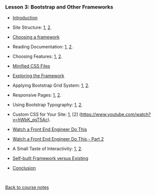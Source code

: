 ### Lesson 3: Bootstrap and Other Frameworks

* [Introduction](https://www.youtube.com/watch?v=8HheExa4y4U)

* Site Structure: [1](https://www.youtube.com/watch?v=Dn70lJhdMbA), [2](https://www.youtube.com/watch?v=Jh4vIt89XB0).

* [Choosing a framework](https://www.youtube.com/watch?v=KuE3sCHMIFU)

* Reading Documentation: [1](https://www.youtube.com/watch?v=71cauX4kIgs), [2](https://www.youtube.com/watch?v=qlOfQ_cUhgM).

* Choosing Features: [1](https://www.youtube.com/watch?v=qOHGGVvl0WI), [2](https://www.youtube.com/watch?v=fOomFP-XdB8).

* [Minified CSS Files](https://www.youtube.com/watch?v=-I5AMF_YcQo)

* [Exploring the Framework](https://www.youtube.com/watch?v=BXHcAmh-KNk)

* Applying Bootstrap Grid System: [1](https://www.youtube.com/watch?v=zNXiqfxzzw8), [2](https://www.youtube.com/watch?v=Fu-_kwAFX64).

* Responsive Pages: [1](https://www.youtube.com/watch?v=47tlAdRN_wQ), [2](https://www.youtube.com/watch?v=DtjasUoy4-U).

* Using Bootstrap Typography: [1](https://www.youtube.com/watch?v=QkPFWV0uMEA), [2](https://www.youtube.com/watch?v=AwyRr2rqTYI).

* Custom CSS for Your Site: [1](https://www.youtube.com/watch?v=Q2duTSXK-lc), [2] (https://www.youtube.com/watch?v=hWbK_qsT5Ac).

* [Watch a Front End Engineer Do This](https://www.youtube.com/watch?v=5qhOqSVsZV4)

* [Watch a Front End Engineer Do This - Part 2](https://www.youtube.com/watch?v=BARSFNEwfv0)

* A Small Taste of Interactivity: [1](https://www.youtube.com/watch?v=Mc3KAkYmRNs), [2](https://www.youtube.com/watch?v=IdMgALgC2rM).

* [Self-built Framework versus Existing](https://www.youtube.com/watch?v=QcN5yqU7-qg)

* [Conclusion](https://www.youtube.com/watch?v=mNRM_sqgKXo)

<br>

[Back to course notes](../Course_Notes.md)
